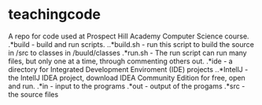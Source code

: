 teachingcode
============

A repo for code used at Prospect Hill Academy Computer Science course.  
.*build - build and run scripts. 
..*build.sh - run this script to build the source in /src to classes in /buuld/classes
.*run.sh - The run script can run many files, but only one at a time, through commenting others out.
.*ide - a directory for Integrated Development Enviroment (IDE) projects
..*IntellJ - the IntellJ IDEA project, download IDEA Community Edition for free, open and run.
.*in - input to the programs
.*out - output of the progams
.*src - the source files